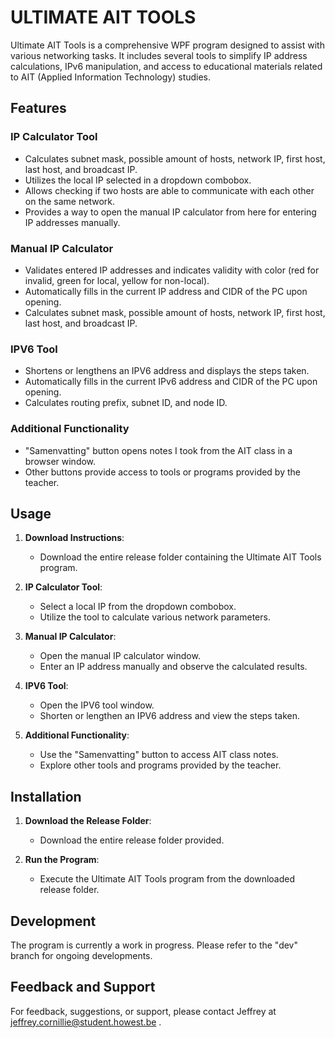 # ULTIMATE AIT TOOLS

Ultimate AIT Tools is a comprehensive WPF program designed to assist with various networking tasks. It includes several tools to simplify IP address calculations, IPv6 manipulation, and access to educational materials related to AIT (Applied Information Technology) studies.

## Features

### IP Calculator Tool

- Calculates subnet mask, possible amount of hosts, network IP, first host, last host, and broadcast IP.
- Utilizes the local IP selected in a dropdown combobox.
- Allows checking if two hosts are able to communicate with each other on the same network.
- Provides a way to open the manual IP calculator from here for entering IP addresses manually.

### Manual IP Calculator

- Validates entered IP addresses and indicates validity with color (red for invalid, green for local, yellow for non-local).
- Automatically fills in the current IP address and CIDR of the PC upon opening.
- Calculates subnet mask, possible amount of hosts, network IP, first host, last host, and broadcast IP.

### IPV6 Tool

- Shortens or lengthens an IPV6 address and displays the steps taken.
- Automatically fills in the current IPv6 address and CIDR of the PC upon opening.
- Calculates routing prefix, subnet ID, and node ID.

### Additional Functionality

- "Samenvatting" button opens notes I took from the AIT class in a browser window.
- Other buttons provide access to tools or programs provided by the teacher.

## Usage

1. **Download Instructions**:

   - Download the entire release folder containing the Ultimate AIT Tools program.

2. **IP Calculator Tool**:

   - Select a local IP from the dropdown combobox.
   - Utilize the tool to calculate various network parameters.

3. **Manual IP Calculator**:
   - Open the manual IP calculator window.
   - Enter an IP address manually and observe the calculated results.
4. **IPV6 Tool**:
   - Open the IPV6 tool window.
   - Shorten or lengthen an IPV6 address and view the steps taken.
5. **Additional Functionality**:
   - Use the "Samenvatting" button to access AIT class notes.
   - Explore other tools and programs provided by the teacher.

## Installation

1. **Download the Release Folder**:

   - Download the entire release folder provided.

2. **Run the Program**:
   - Execute the Ultimate AIT Tools program from the downloaded release folder.

## Development

The program is currently a work in progress. Please refer to the "dev" branch for ongoing developments.

## Feedback and Support

For feedback, suggestions, or support, please contact Jeffrey at jeffrey.cornillie@student.howest.be .
